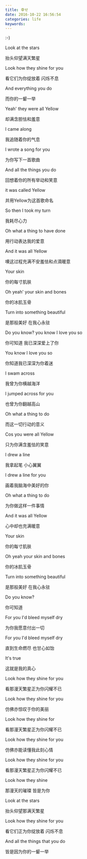 ```yaml
---
title: 幸せ
date: 2016-10-22 16:56:54
categories: life
keywords: 
---
```


:-)

Look at the stars

抬头仰望满天繁星

Look how they shine for you

看它们为你绽放着 闪烁不息

And everything you do

而你的一颦一举

Yeah' they were all Yellow

却满含胆怯和羞意

I came along

我追随着你的气息

I wrote a song for you

为你写下一首歌曲

And all the things you do

回想着你的所有举动和笑意

it was called Yellow

并用Yellow为这首歌命名

So then I took my turn

我耗尽心力

Oh what a thing to have done

用行动表达我的爱意

And it was all Yellow

噢这过程充满不安羞怯和点滴暖意

Your skin

你的每寸肌肤

Oh yeah' your skin and bones

你的冰肌玉骨

Turn into something beautiful

是那般美好 在我心永驻

Do you know? you know I love you so

你可知道 我已深深爱上了你

You know I love you so

你知道我已深深为你着迷

I swam across

我曾为你横越海洋

I jumped across for you

也曾为你翻越高山

Oh what a thing to do

而这一切行动的意义

Cos you were all Yellow

只为你满含羞怯的笑意

I drew a line

我拿起笔 小心翼翼

I drew a line for you

画着我脑海中美好的你

Oh what a thing to do

为你做这样一件事情

And it was all Yellow

心中却也充满暖意

Your skin

你的每寸肌肤

Oh yeah your skin and bones

你的冰肌玉骨

Turn into something beautiful

是那般美好 在我心永驻

Do you know?

你可知道

For you I'd bleed myself dry

为你我愿意付出一切

For you I'd bleed myself dry

直到生命燃尽 也甘心如饴

It's true

这就是我的真心

Look how they shine for you

看那漫天繁星正为你闪耀不已

Look how they shine for you

仿佛亦惊叹于你的美丽

Look how they shine for

看那漫天繁星正为你闪耀不已

Look how they shine for you

仿佛亦能读懂我此刻心情

Look how they shine for you

看那漫天繁星正为你闪耀不已

Look how they shine

那漫天的璀璨 皆是为你

Look at the stars

抬头仰望那满天繁星

Look how they shine for you

看它们正为你绽放着 闪烁不息

And all the things that you do

皆是因为你的一颦一举
